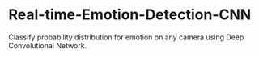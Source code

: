 # Real-time-Emotion-Detection-CNN
Classify probability distribution for emotion on any camera using Deep Convolutional Network.
